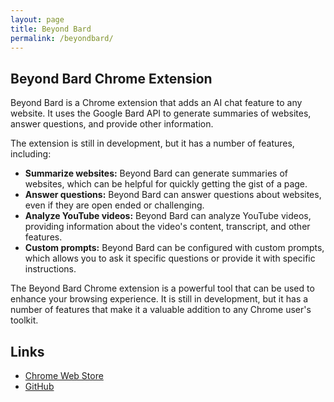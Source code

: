 ```yaml
---
layout: page
title: Beyond Bard
permalink: /beyondbard/
---
```


## Beyond Bard Chrome Extension

Beyond Bard is a Chrome extension that adds an AI chat feature to any website. It uses the Google Bard API to generate summaries of websites, answer questions, and provide other information.

The extension is still in development, but it has a number of features, including:

* **Summarize websites:** Beyond Bard can generate summaries of websites, which can be helpful for quickly getting the gist of a page.
* **Answer questions:** Beyond Bard can answer questions about websites, even if they are open ended or challenging.
* **Analyze YouTube videos:** Beyond Bard can analyze YouTube videos, providing information about the video's content, transcript, and other features.
* **Custom prompts:** Beyond Bard can be configured with custom prompts, which allows you to ask it specific questions or provide it with specific instructions.

The Beyond Bard Chrome extension is a powerful tool that can be used to enhance your browsing experience. It is still in development, but it has a number of features that make it a valuable addition to any Chrome user's toolkit.

## Links

* [Chrome Web Store](https://chrome.google.com/webstore/detail/beyond-bard-ai-chat-for-a/ceknbkmhppjloheidfdpmaijdcgofoif)
* [GitHub](https://github.com/singularitylabs-ai/beyond-bard)
